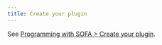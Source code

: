 ```yaml
---
title: Create your plugin 
---
```



See [Programming with SOFA > Create your plugin](https://www.sofa-framework.org/community/doc/programming-with-sofa/create-your-plugin/).
